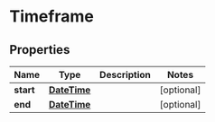 
# Timeframe

## Properties
Name | Type | Description | Notes
------------ | ------------- | ------------- | -------------
**start** | [**DateTime**](DateTime.md) |  |  [optional]
**end** | [**DateTime**](DateTime.md) |  |  [optional]



